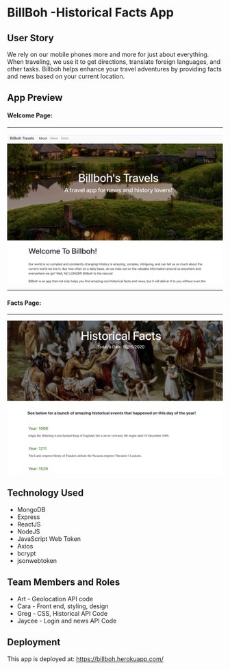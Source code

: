 # BillBoh -Historical Facts App

## User Story

We rely on our mobile phones more and more for just about everything. When traveling, we use it to get directions, translate foreign languages, and other tasks. Billboh helps enhance your travel adventures by providing facts and news based on your current location. 

## App Preview

#### Welcome Page:
____________________________________________________
![Welcomepage](public/images/welcome.jpg "Home Page")
_______________________________
#### Facts Page:
_________________
![Factspage](public/images/facts.jpg "Facts Page")

## Technology Used
* MongoDB
* Express
* ReactJS
* NodeJS
* JavaScript Web Token
* Axios
* bcrypt
* jsonwebtoken


## Team Members and Roles
* Art - Geolocation API code
* Cara - Front end, styling, design
* Greg - CSS, Historical API Code
* Jaycee - Login and news API Code

## Deployment
This app is deployed at:
https://billboh.herokuapp.com/ 
